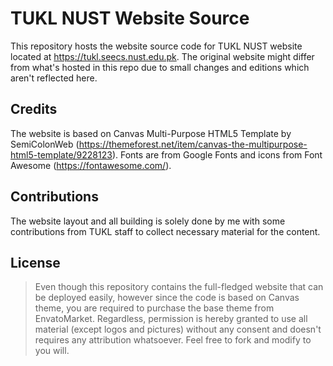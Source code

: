 # TUKL NUST Website Source
This repository hosts the website source code for TUKL NUST website located at https://tukl.seecs.nust.edu.pk. The original 
website might differ from what's hosted in this repo due to small changes and editions which aren't reflected here.
## Credits
The website is based on Canvas Multi-Purpose HTML5 Template by SemiColonWeb 
(https://themeforest.net/item/canvas-the-multipurpose-html5-template/9228123). Fonts are from Google Fonts and icons from Font 
Awesome (https://fontawesome.com/).
## Contributions
The website layout and all building is solely done by me with some contributions from TUKL staff to collect necessary material 
for the content.
## License
> Even though this repository contains the full-fledged website that can be deployed easily, however since the code is based on 
Canvas theme, you are required to purchase the base theme from EnvatoMarket. Regardless, permission is hereby granted to use 
all material (except logos and pictures) without any consent and doesn't requires any attribution whatsoever. Feel free to fork 
and modify to you will.


